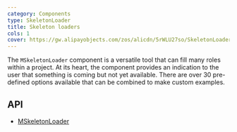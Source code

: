 ```yaml
---
category: Components
type: SkeletonLoader
title: Skeleton loaders
cols: 1
cover: https://gw.alipayobjects.com/zos/alicdn/5rWLU27so/SkeletonLoader.svg
---
```


The `MSkeletonLoader` component is a versatile tool that can fill many roles within a project. At its heart, the
component provides an indication to the user that something is coming but not yet available. There are over 30
pre-defined options available that can be combined to make custom examples.

## API

- [MSkeletonLoader](/api/MSkeletonLoader)
